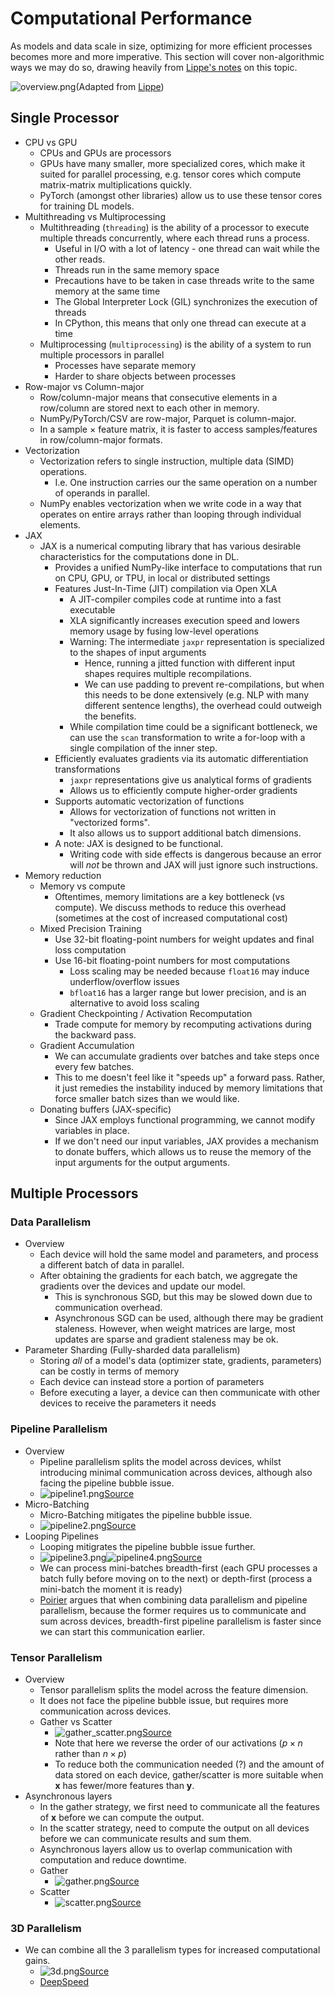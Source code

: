 # Computational Performance

As models and data scale in size, optimizing for more efficient processes becomes more and more imperative. This section will cover non-algorithmic ways we may do so, drawing heavily from [Lippe's notes](https://uvadlc-notebooks.readthedocs.io/en/latest/tutorial_notebooks/scaling/JAX/overview.html) on this topic.

![overview.png](overview.png)(Adapted from [Lippe](https://uvadlc-notebooks.readthedocs.io/en/latest/tutorial_notebooks/scaling/JAX/overview.html))

## Single Processor

- CPU vs GPU
  - CPUs and GPUs are processors
  - GPUs have many smaller, more specialized cores, which make it suited for parallel processing, e.g. tensor cores which compute matrix-matrix multiplications quickly. 
  - PyTorch (amongst other libraries) allow us to use these tensor cores for training DL models. 
- Multithreading vs Multiprocessing
  - Multithreading (`threading`) is the ability of a processor to execute multiple threads concurrently, where each thread runs a process.
    - Useful in I/O with a lot of latency - one thread can wait while the other reads. 
    - Threads run in the same memory space
    - Precautions have to be taken in case threads write to the same memory at the same time
    - The Global Interpreter Lock (GIL) synchronizes the execution of threads
    - In CPython, this means that only one thread can execute at a time
  - Multiprocessing (`multiprocessing`) is the ability of a system to run multiple processors in parallel
    - Processes have separate memory
    - Harder to share objects between processes
- Row-major vs Column-major
  - Row/column-major means that consecutive elements in a row/column are stored next to each other in memory. 
  - NumPy/PyTorch/CSV are row-major, Parquet is column-major. 
  - In a sample $\times$ feature matrix, it is faster to access samples/features in row/column-major formats.
- Vectorization
  - Vectorization refers to single instruction, multiple data (SIMD) operations. 
    - I.e. One instruction carries our the same operation on a number of operands in parallel.
  - NumPy enables vectorization when we write code in a way that operates on entire arrays rather than looping through individual elements. 
- JAX
  - JAX is a numerical computing library that has various desirable characteristics for the computations done in DL. 
    - Provides a unified NumPy-like interface to computations that run on CPU, GPU, or TPU, in local or distributed settings
    - Features Just-In-Time (JIT) compilation via Open XLA
      - A JIT-compiler compiles code at runtime into a fast executable
      - XLA significantly increases execution speed and lowers memory usage by fusing low-level operations
      - Warning: The intermediate `jaxpr` representation is specialized to the shapes of input arguments 
        - Hence, running a jitted function with different input shapes requires multiple recompilations. 
        - We can use padding to prevent re-compilations, but when this needs to be done extensively (e.g. NLP with many different sentence lengths), the overhead could outweigh the benefits.
      - While compilation time could be a significant bottleneck, we can use the `scan` transformation to write a for-loop with a single compilation of the inner step.
    - Efficiently evaluates gradients via its automatic differentiation transformations
      - `jaxpr` representations give us analytical forms of gradients
      - Allows us to efficiently compute higher-order gradients
    - Supports automatic vectorization of functions
      - Allows for vectorization of functions not written in "vectorized forms".
      - It also allows us to support additional batch dimensions.
    - A note: JAX is designed to be functional. 
      - Writing code with side effects is dangerous because an error will _not_ be thrown and JAX will just ignore such instructions.
- Memory reduction
  - Memory vs compute
    - Oftentimes, memory limitations are a key bottleneck (vs compute). We discuss methods to reduce this overhead (sometimes at the cost of increased computational cost)
  - Mixed Precision Training
    - Use 32-bit floating-point numbers for weight updates and final loss computation
    - Use 16-bit floating-point numbers for most computations
      - Loss scaling may be needed because `float16` may induce underflow/overflow issues
      - `bfloat16` has a larger range but lower precision, and is an alternative to avoid loss scaling
  - Gradient Checkpointing / Activation Recomputation
    - Trade compute for memory by recomputing activations during the backward pass.  
  - Gradient Accumulation
    - We can accumulate gradients over batches and take steps once every few batches.
    - This to me doesn't feel like it "speeds up" a forward pass. Rather, it just remedies the instability induced by memory limitations that force smaller batch sizes than we would like.
  - Donating buffers (JAX-specific)
    - Since JAX employs functional programming, we cannot modify variables in place.
    - If we don't need our input variables, JAX provides a mechanism to donate buffers, which allows us to reuse the memory of the input arguments for the output arguments.

## Multiple Processors

### Data Parallelism

- Overview
  - Each device will hold the same model and parameters, and process a different batch of data in parallel.
  - After obtaining the gradients for each batch, we aggregate the gradients over the devices and update our model. 
    - This is synchronous SGD, but this may be slowed down due to communication overhead.
    - Asynchronous SGD can be used, although there may be gradient staleness. However, when weight matrices are large, most updates are sparse and gradient staleness may be ok.
- Parameter Sharding (Fully-sharded data parallelism)
  - Storing _all_ of a model's data (optimizer state, gradients, parameters) can be costly in terms of memory
  - Each device can instead store a portion of parameters
  - Before executing a layer, a device can then communicate with other devices to receive the parameters it needs

### Pipeline Parallelism

- Overview
  - Pipeline parallelism splits the model across devices, whilst introducing minimal communication across devices, although also facing the pipeline bubble issue. 
  - ![pipeline1.png](pipeline1.png)[Source](https://uvadlc-notebooks.readthedocs.io/en/latest/tutorial_notebooks/scaling/JAX/pipeline_parallel_simple.html)
- Micro-Batching
  - Micro-Batching mitigates the pipeline bubble issue.
  - ![pipeline2.png](pipeline2.png)[Source](https://uvadlc-notebooks.readthedocs.io/en/latest/tutorial_notebooks/scaling/JAX/pipeline_parallel_simple.html)
- Looping Pipelines
  - Looping mitigrates the pipeline bubble issue further.
  - ![pipeline3.png](pipeline3.png)![pipeline4.png](pipeline4.png)[Source](https://uvadlc-notebooks.readthedocs.io/en/latest/tutorial_notebooks/scaling/JAX/pipeline_parallel_looping.html)
  - We can process mini-batches breadth-first (each GPU processes a batch fully before moving on to the next) or depth-first (process a mini-batch the moment it is ready)
  - [Poirier](https://arxiv.org/pdf/2211.05953) argues that when combining data parallelism and pipeline parallelism, because the former requires us to communicate and sum across devices, breadth-first pipeline parallelism is faster since we can start this communication earlier. 

### Tensor Parallelism

- Overview
  - Tensor parallelism splits the model across the feature dimension. 
  - It does not face the pipeline bubble issue, but requires more communication across devices.
  - Gather vs Scatter
    - ![gather_scatter.png](gather_scatter.png)[Source](https://uvadlc-notebooks.readthedocs.io/en/latest/tutorial_notebooks/scaling/JAX/tensor_parallel_simple.html)
    - Note that here we reverse the order of our activations ($p \times n$ rather than $n \times p$)
    - To reduce both the communication needed (?) and the amount of data stored on each device, gather/scatter is more suitable when $\mathbf{x}$ has fewer/more features than $\mathbf{y}$.
- Asynchronous layers
  - In the gather strategy, we first need to communicate all the features of $\mathbf{x}$ before we can compute the output. 
  - In the scatter strategy, need to compute the output on all devices before we can communicate results and sum them. 
  - Asynchronous layers allow us to overlap communication with computation and reduce downtime. 
  - Gather
    - ![gather.png](gather.png)[Source](https://arxiv.org/pdf/2302.05442)
  - Scatter
    - ![scatter.png](scatter.png)[Source](https://arxiv.org/pdf/2302.05442)

### 3D Parallelism

- We can combine all the 3 parallelism types for increased computational gains.
  - ![3d.png](3d.png)[Source](http://web.ecs.baylor.edu/faculty/dong/elc5396_DeepLearning/DeepLearningSignalProcessingH3.pdf)
  - [DeepSpeed](https://www.microsoft.com/en-us/research/blog/deepspeed-extreme-scale-model-training-for-everyone/)

